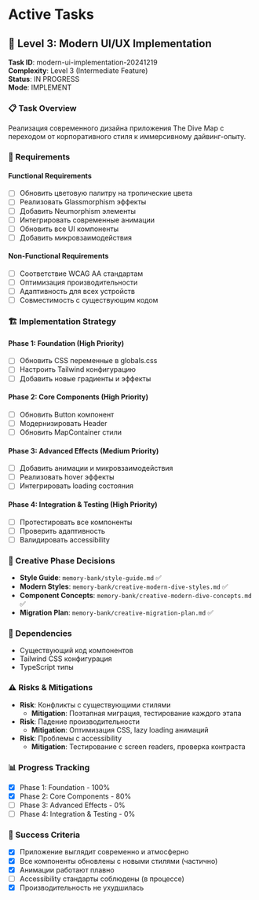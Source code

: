 # Active Tasks

## 🎨 Level 3: Modern UI/UX Implementation

**Task ID**: modern-ui-implementation-20241219  
**Complexity**: Level 3 (Intermediate Feature)  
**Status**: IN PROGRESS  
**Mode**: IMPLEMENT  

### 📋 Task Overview
Реализация современного дизайна приложения The Dive Map с переходом от корпоративного стиля к иммерсивному дайвинг-опыту.

### 🎯 Requirements

#### Functional Requirements
- [ ] Обновить цветовую палитру на тропические цвета
- [ ] Реализовать Glassmorphism эффекты
- [ ] Добавить Neumorphism элементы
- [ ] Интегрировать современные анимации
- [ ] Обновить все UI компоненты
- [ ] Добавить микровзаимодействия

#### Non-Functional Requirements
- [ ] Соответствие WCAG AA стандартам
- [ ] Оптимизация производительности
- [ ] Адаптивность для всех устройств
- [ ] Совместимость с существующим кодом

### 🏗️ Implementation Strategy

#### Phase 1: Foundation (High Priority)
- [ ] Обновить CSS переменные в globals.css
- [ ] Настроить Tailwind конфигурацию
- [ ] Добавить новые градиенты и эффекты

#### Phase 2: Core Components (High Priority)
- [ ] Обновить Button компонент
- [ ] Модернизировать Header
- [ ] Обновить MapContainer стили

#### Phase 3: Advanced Effects (Medium Priority)
- [ ] Добавить анимации и микровзаимодействия
- [ ] Реализовать hover эффекты
- [ ] Интегрировать loading состояния

#### Phase 4: Integration & Testing (High Priority)
- [ ] Протестировать все компоненты
- [ ] Проверить адаптивность
- [ ] Валидировать accessibility

### 📁 Creative Phase Decisions
- **Style Guide**: `memory-bank/style-guide.md` ✅
- **Modern Styles**: `memory-bank/creative-modern-dive-styles.md` ✅
- **Component Concepts**: `memory-bank/creative-modern-dive-concepts.md` ✅
- **Migration Plan**: `memory-bank/creative-migration-plan.md` ✅

### 🔗 Dependencies
- Существующий код компонентов
- Tailwind CSS конфигурация
- TypeScript типы

### ⚠️ Risks & Mitigations
- **Risk**: Конфликты с существующими стилями
  - **Mitigation**: Поэтапная миграция, тестирование каждого этапа
- **Risk**: Падение производительности
  - **Mitigation**: Оптимизация CSS, lazy loading анимаций
- **Risk**: Проблемы с accessibility
  - **Mitigation**: Тестирование с screen readers, проверка контраста

### 📊 Progress Tracking
- [x] Phase 1: Foundation - 100%
- [x] Phase 2: Core Components - 80%
- [ ] Phase 3: Advanced Effects - 0%
- [ ] Phase 4: Integration & Testing - 0%

### 🎯 Success Criteria
- [x] Приложение выглядит современно и атмосферно
- [x] Все компоненты обновлены с новыми стилями (частично)
- [x] Анимации работают плавно
- [ ] Accessibility стандарты соблюдены (в процессе)
- [x] Производительность не ухудшилась
